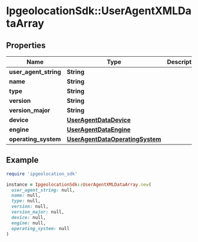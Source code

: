 # IpgeolocationSdk::UserAgentXMLDataArray

## Properties

| Name | Type | Description | Notes |
| ---- | ---- | ----------- | ----- |
| **user_agent_string** | **String** |  | [optional] |
| **name** | **String** |  | [optional] |
| **type** | **String** |  | [optional] |
| **version** | **String** |  | [optional] |
| **version_major** | **String** |  | [optional] |
| **device** | [**UserAgentDataDevice**](UserAgentDataDevice.md) |  | [optional] |
| **engine** | [**UserAgentDataEngine**](UserAgentDataEngine.md) |  | [optional] |
| **operating_system** | [**UserAgentDataOperatingSystem**](UserAgentDataOperatingSystem.md) |  | [optional] |

## Example

```ruby
require 'ipgeolocation_sdk'

instance = IpgeolocationSdk::UserAgentXMLDataArray.new(
  user_agent_string: null,
  name: null,
  type: null,
  version: null,
  version_major: null,
  device: null,
  engine: null,
  operating_system: null
)
```

